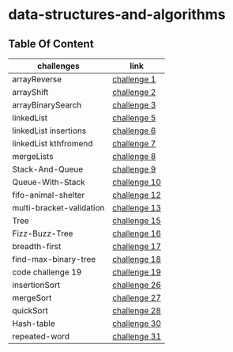 # data-structures-and-algorithms

## Table Of Content
challenges | link
----|-----
arrayReverse | [challenge 1](./challenges/arrayReverse)
arrayShift | [challenge 2](./challenges/arrayShift)
arrayBinarySearch | [challenge 3](./challenges/arrayBinarySearch)
linkedList | [challenge 5](./challenges/linkedList)
linkedList insertions| [challenge 6](./challenges/Data-Structures)
linkedList kthfromend| [challenge 7](./challenges/Data-Structures)
mergeLists | [challenge 8](./challenges/llMerge)
Stack-And-Queue | [challenge 9](./challenges/stacksAndQueues)
Queue-With-Stack | [challenge 10](./challenges/queueWithStacks)
fifo-animal-shelter | [challenge 12](./challenges/fifoAnimalShelter)
multi-bracket-validation | [challenge 13](./challenges/multiBracketValidation)
Tree | [challenge 15](./challenges/tree)
Fizz-Buzz-Tree | [challenge 16](./challenges/fizzBuzzTree)
breadth-first | [challenge 17](./challenges/breadthFirst)
find-max-binary-tree | [challenge 18](./challenges/maxBinaryTree)
code challenge 19 | [challenge 19](./challenges/cc19)
insertionSort | [challenge 26](./challenges/insertionSort)
mergeSort | [challenge 27](./challenges/mergeSort)
quickSort | [challenge 28](./challenges/quickSort)
Hash-table | [challenge 30](./challenges/hashtable)
repeated-word | [challenge 31](./challenges/repeatedWord)

